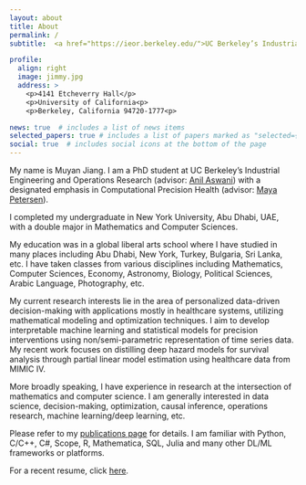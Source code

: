 ```yaml
---
layout: about
title: About
permalink: /
subtitle:  <a href="https://ieor.berkeley.edu/">UC Berkeley’s Industrial Engineering and Operations Research</a> | <a href="https://nyuad.nyu.edu/en/">New York University Abu Dhabi</a>

profile:
  align: right
  image: jimmy.jpg
  address: >
    <p>4141 Etcheverry Hall</p>
    <p>University of California<p>
    <p>Berkeley, California 94720-1777<p>

news: true  # includes a list of news items
selected_papers: true # includes a list of papers marked as "selected={true}"
social: true  # includes social icons at the bottom of the page
---
```


My name is Muyan Jiang. I am a PhD student at UC Berkeley’s Industrial Engineering and Operations Research (advisor: <a href="https://aswani.ieor.berkeley.edu/">Anil Aswani</a>) with a designated emphasis in Computational Precision Health (advisor: <a href="https://publichealth.berkeley.edu/people/maya-petersen/">Maya Petersen</a>).

I completed my undergraduate in New York University, Abu Dhabi, UAE, with a double major in Mathematics and Computer Sciences. 

My education was in a global liberal arts school where I have studied in many places including Abu Dhabi, New York, Turkey, Bulgaria, Sri Lanka, etc. I have taken classes from various disciplines including Mathematics, Computer Sciences, Economy, Astronomy, Biology, Political Sciences, Arabic Language, Photography, etc.

My current research interests lie in the area of personalized data-driven decision-making with applications mostly in healthcare systems, utilizing mathematical modeling and optimization techniques. I aim to develop interpretable machine learning and statistical models for precision interventions using non/semi-parametric representation of time series data. My recent work focuses on distilling deep hazard models for survival analysis through partial linear model estimation using healthcare data from MIMIC IV.

More broadly speaking, I have experience in research at the intersection of mathematics and computer science. I am generally interested in data science, decision-making, optimization, causal inference, operations research, machine learning/deep learning, etc.

Please refer to my [publications page](/publications/) for details. I am familiar with Python, C/C++, C#, Scope, R, Mathematica, SQL, Julia and many other DL/ML frameworks or platforms.

For a recent resume, click [here](/assets/pdf/resume.pdf).